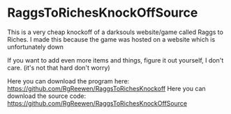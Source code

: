 # RaggsToRichesKnockOffSource
This is a very cheap knockoff of a darksouls website/game called Raggs to Riches. I made this because the game was hosted on a website which is unfortunately down


If you want to add even more items and things, figure it out yourself, I don't care. (it's not that hard don't worry)


Here you can download the program here: https://github.com/RgReewen/RaggsToRichesKnockoff
Here you can download the source code: https://github.com/RgReewen/RaggsToRichesKnockOffSource
